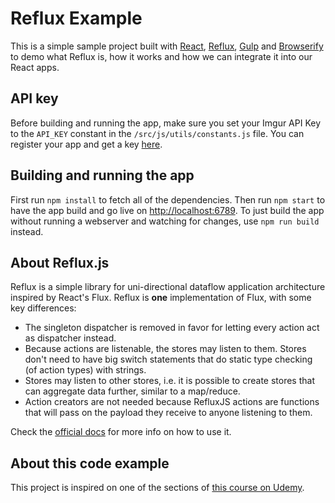 # Reflux Example

This is a simple sample project built with [React](https://facebook.github.io/react/), [Reflux](https://github.com/reflux/refluxjs), [Gulp](http://gulpjs.com/) and [Browserify](http://browserify.org/) to demo what Reflux is, how it works and how we can integrate it into our React apps.

## API key

Before building and running the app, make sure you set your Imgur API Key to the `API_KEY` constant in the `/src/js/utils/constants.js` file. You can register your app and get a key [here](https://api.imgur.com/oauth2/addclient).

## Building and running the app

First run `npm install` to fetch all of the dependencies. Then run `npm start` to have the app build and go live on [http://localhost:6789](http://localhost:6789). To just build the app without running a webserver and watching for changes, use `npm run build` instead.

## About Reflux.js

Reflux is a simple library for uni-directional dataflow application architecture inspired by React's Flux. Reflux is **one** implementation of Flux, with some key differences:

* The singleton dispatcher is removed in favor for letting every action act as dispatcher instead.
* Because actions are listenable, the stores may listen to them. Stores don't need to have big switch statements that do static type checking (of action types) with strings.
* Stores may listen to other stores, i.e. it is possible to create stores that can aggregate data further, similar to a map/reduce.
* Action creators are not needed because RefluxJS actions are functions that will pass on the payload they receive to anyone listening to them.

Check the [official docs](https://github.com/reflux/refluxjs) for more info on how to use it.

## About this code example

This project is inspired on one of the sections of [this course on Udemy](https://www.udemy.com/learn-and-understand-reactjs/).
